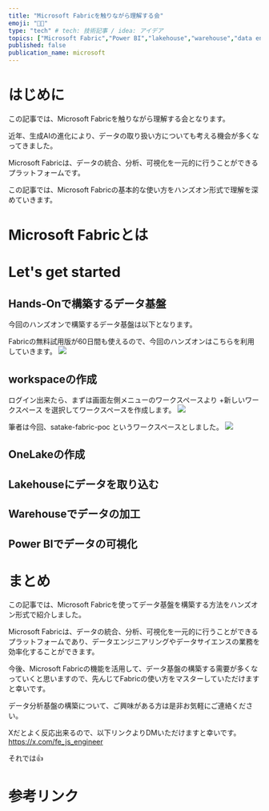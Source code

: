 ```yaml
---
title: "Microsoft Fabricを触りながら理解する会"
emoji: "🧑‍🏫"
type: "tech" # tech: 技術記事 / idea: アイデア
topics: ["Microsoft Fabric","Power BI","lakehouse","warehouse","data engineering"]
published: false
publication_name: microsoft
---
```


# はじめに
この記事では、Microsoft Fabricを触りながら理解する会となります。

近年、生成AIの進化により、データの取り扱い方についても考える機会が多くなってきました。

Microsoft Fabricは、データの統合、分析、可視化を一元的に行うことができるプラットフォームです。

この記事では、Microsoft Fabricの基本的な使い方をハンズオン形式で理解を深めていきます。

# Microsoft Fabricとは

# Let's get started

## Hands-Onで構築するデータ基盤

今回のハンズオンで構築するデータ基盤は以下となります。


Fabricの無料試用版が60日間も使えるので、今回のハンズオンはこちらを利用していきます。
![](https://storage.googleapis.com/zenn-user-upload/b4d7bae38191-20250610.png)

## workspaceの作成

ログイン出来たら、まずは画面左側メニューのワークスペースより +新しいワークスペース を選択してワークスペースを作成します。
![](https://storage.googleapis.com/zenn-user-upload/0a1443c3644e-20250610.png)

筆者は今回、satake-fabric-poc というワークスペースとしました。
![](https://storage.googleapis.com/zenn-user-upload/d741379e6bd1-20250610.png)


## OneLakeの作成

## Lakehouseにデータを取り込む

## Warehouseでデータの加工

## Power BIでデータの可視化

# まとめ
この記事では、Microsoft Fabricを使ってデータ基盤を構築する方法をハンズオン形式で紹介しました。

Microsoft Fabricは、データの統合、分析、可視化を一元的に行うことができるプラットフォームであり、データエンジニアリングやデータサイエンスの業務を効率化することができます。

今後、Microsoft Fabricの機能を活用して、データ基盤の構築する需要が多くなっていくと思いますので、先んじてFabricの使い方をマスターしていただけますと幸いです。

データ分析基盤の構築について、ご興味がある方は是非お気軽にご連絡ください。

Xだとよく反応出来るので、以下リンクよりDMいただけますと幸いです。
https://x.com/fe_js_engineer

それでは👍

# 参考リンク
